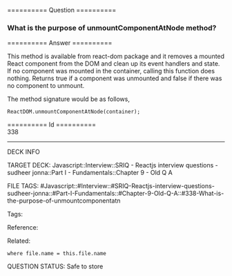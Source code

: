 ========== Question ==========  

### What is the purpose of unmountComponentAtNode method?  

========== Answer ==========  

This method is available from react-dom package and it removes a mounted React component from the DOM and clean up its event handlers and state. If no component was mounted in the container, calling this function does nothing. Returns true if a component was unmounted and false if there was no component to unmount.

The method signature would be as follows,

<!-- codeblock-start -->
<pre><code class="hljs language-javascript"><span class="hljs-title class_">ReactDOM</span>.<span class="hljs-title function_">unmountComponentAtNode</span>(container);
</code></pre>
<!-- codeblock-end -->

========== Id ==========  
338

---

DECK INFO

TARGET DECK: Javascript::Interview::SRIQ - Reactjs interview questions - sudheer jonna::Part I - Fundamentals::Chapter 9 - Old Q A

FILE TAGS: #Javascript::#Interview::#SRIQ-Reactjs-interview-questions-sudheer-jonna::#Part-I-Fundamentals::#Chapter-9-Old-Q-A::#338-What-is-the-purpose-of-unmountcomponentatn

Tags:

Reference:

Related:

```dataview
where file.name = this.file.name
```
QUESTION STATUS: Safe to store
